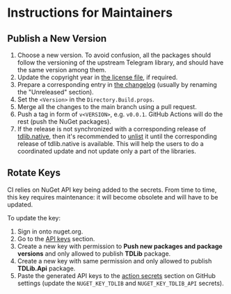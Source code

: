 Instructions for Maintainers
============================

Publish a New Version
---------------------

1. Choose a new version. To avoid confusion, all the packages should follow the versioning of the upstream Telegram library, and should have the same version among them.
2. Update the copyright year in [the license file][license], if required.
3. Prepare a corresponding entry in [the changelog][changelog] (usually by renaming the "Unreleased" section).
4. Set the `<Version>` in the `Directory.Build.props`.
5. Merge all the changes to the main branch using a pull request.
6. Push a tag in form of `v<VERSION>`, e.g. `v0.0.1`. GitHub Actions will do the rest (push the NuGet packages).
7. If the release is not synchronized with a corresponding release of [tdlib.native][], then it's recommended to [unlist][docs.unlist] it until the corresponding release of tdlib.native is available. This will help the users to do a coordinated update and not update only a part of the libraries.

Rotate Keys
-----------

CI relies on NuGet API key being added to the secrets. From time to time, this key requires maintenance: it will become obsolete and will have to be updated.

To update the key:

1. Sign in onto nuget.org.
2. Go to the [API keys][nuget.api-keys] section.
3. Create a new key with permission to **Push new packages and package versions** and only allowed to publish **TDLib** package.
4. Create a new key with same permission and only allowed to publish **TDLib.Api** package.
5. Paste the generated API keys to the [action secrets][github.secrets] section on GitHub settings (update the `NUGET_KEY_TDLIB` and `NUGET_KEY_TDLIB_API` secrets).

[changelog]: ./CHANGELOG.md
[docs.unlist]: https://docs.microsoft.com/en-us/nuget/nuget-org/policies/deleting-packages#unlisting-a-package
[github.secrets]: https://github.com/egramtel/tdsharp/settings/secrets/actions
[license]: ./LICENSE
[nuget.api-keys]: https://www.nuget.org/account/apikeys
[tdlib.native]: https://github.com/ForNeVeR/tdlib.native
